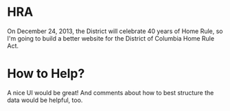 # HRA
On December 24, 2013, the District will celebrate 40 years of Home Rule, so I'm going to build a better website for the District of Columbia Home Rule Act.

# How to Help?
A nice UI would be great! And comments about how to best structure the data would be helpful, too.
